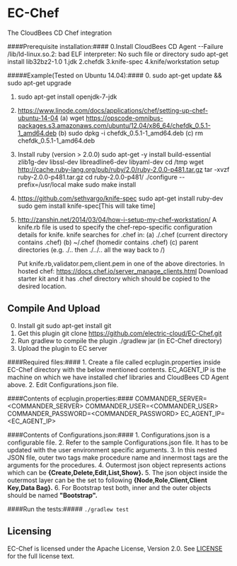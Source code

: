 EC-Chef
============

The CloudBees CD Chef integration

####Prerequisite installation:####
    0.Install CloudBees CD Agent
      --Failure /lib/ld-linux.so.2: bad ELF interpreter: No such file or directory
        sudo apt-get install lib32bz2-1.0
    1.jdk
    2.chefdk
    3.knife-spec
    4.knife/workstation setup

#####Example(Tested on Ubuntu 14.04):####
0. sudo apt-get update && sudo apt-get upgrade
1. sudo apt-get install openjdk-7-jdk
2. https://www.linode.com/docs/applications/chef/setting-up-chef-ubuntu-14-04
   (a) wget https://opscode-omnibus-packages.s3.amazonaws.com/ubuntu/12.04/x86_64/chefdk_0.5.1-1_amd64.deb
   (b) sudo dpkg -i chefdk_0.5.1-1_amd64.deb
   (c) rm chefdk_0.5.1-1_amd64.deb
4. Install ruby (version > 2.0.0)
   sudo apt-get -y install build-essential zlib1g-dev libssl-dev libreadline6-dev libyaml-dev
   cd /tmp
   wget http://cache.ruby-lang.org/pub/ruby/2.0/ruby-2.0.0-p481.tar.gz
   tar -xvzf ruby-2.0.0-p481.tar.gz
   cd ruby-2.0.0-p481/
   ./configure --prefix=/usr/local
   make
   sudo make install
5. https://github.com/sethvargo/knife-spec
   sudo apt-get install ruby-dev
   sudo gem install knife-spec[This will take time]
6. http://zanshin.net/2014/03/04/how-i-setup-my-chef-workstation/
   A knife.rb file is used to specify the chef-repo-specific configuration details for knife.
   knife searches for .chef in:
   (a) ./.chef (current directory contains .chef)
   (b) ~/.chef (homedir contains .chef)
   (c) parent directories (e.g. ./.. then ./../.. all the way back to /)

   Put knife.rb,validator.pem,client.pem in one of the above directories.
   In hosted chef:
   https://docs.chef.io/server_manage_clients.html
   Download starter kit and it has .chef directory which should be copied to the desired location.

## Compile And Upload ##
0. Install git
   sudo apt-get install git
1. Get this plugin
   git clone https://github.com/electric-cloud/EC-Chef.git
2. Run gradlew to compile the plugin
   ./gradlew jar (in EC-Chef directory)
3. Upload the plugin to EC server

####Required files:####
    1. Create a file called ecplugin.properties inside EC-Chef directory with the below mentioned contents.
       EC_AGENT_IP is the machine on which we have installed chef libraries and CloudBees CD Agent above.
    2. Edit Configurations.json file.

####Contents of ecplugin.properties:####
    COMMANDER_SERVER=<COMMANDER_SERVER>
    COMMANDER_USER=<COMMANDER_USER>
    COMMANDER_PASSWORD=<COMMANDER_PASSWORD>
    EC_AGENT_IP=<EC_AGENT_IP>

####Contents of Configurations.json:####
    1. Configurations.json is a configurable file.
    2. Refer to the sample Configurations.json file. It has to be updated with the user environment specific arguments.
    3. In this nested JSON file, outer two tags make procedure name and innermost  tags are the arguments for the procedures.
    4. Outermost json object represents actions which can be **{Create,Delete,Edit,List,Show}.**
    5. The json object inside the outermost layer can be the set to following **{Node,Role,Client,Client Key,Data Bag}.** 
    6. For Bootstrap test both, inner and the outer objects should be named **"Bootstrap".**

####Run the tests:#####
`./gradlew test`

## Licensing ##
EC-Chef is licensed under the Apache License, Version 2.0. See [LICENSE](https://github.com/electric-cloud/EC-Chef/blob/master/LICENSE) for the full license text.
